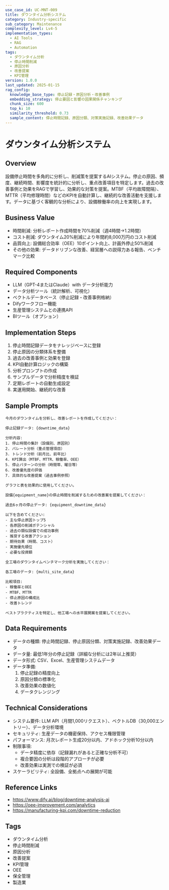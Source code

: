 ```yaml
---
use_case_id: UC-MNT-009
title: ダウンタイム分析システム
category: Industry-specific
sub_category: Maintenance
complexity_level: Lv4-5
implementation_types:
  - AI Tools
  - RAG
  - Automation
tags:
  - ダウンタイム分析
  - 停止時間削減
  - 原因分析
  - 改善提案
  - KPI管理
version: 1.0.0
last_updated: 2025-01-15
rag_config:
  knowledge_base_type: 停止記録・原因分析・改善事例
  embedding_strategy: 停止要因と影響の因果関係チャンキング
  chunk_size: 600
  top_k: 10
  similarity_threshold: 0.73
  sample_content: 停止時間記録、原因分類、対策実施記録、改善効果データ
---
```


# ダウンタイム分析システム

## Overview

設備停止時間を多角的に分析し、削減策を提案するAIシステム。停止の原因、頻度、継続時間、影響度を統計的に分析し、重点改善項目を特定します。過去の改善事例と効果をRAGで学習し、効果的な対策を提案。MTBF（平均故障間隔）、MTTR（平均修理時間）などのKPIを自動計算し、継続的な改善活動を支援します。データに基づく客観的な分析により、設備稼働率の向上を実現します。

## Business Value

- 時間削減: 分析レポート作成時間を70%削減（週4時間→1.2時間）
- コスト削減: ダウンタイム20%削減により年間約8,000万円のコスト削減
- 品質向上: 設備総合効率（OEE）10ポイント向上、計画外停止50%削減
- その他の効果: データドリブンな改善、経営層への説得力ある報告、ベンチマーク比較

## Required Components

- LLM（GPT-4またはClaude）with データ分析能力
- データ分析ツール（統計解析、可視化）
- ベクトルデータベース（停止記録・改善事例格納）
- Difyワークフロー機能
- 生産管理システムとの連携API
- BIツール（オプション）

## Implementation Steps

1. 停止時間記録データをナレッジベースに登録
2. 停止原因の分類体系を整備
3. 過去の改善事例と効果を登録
4. KPI自動計算ロジックの構築
5. 分析プロンプトの作成
6. サンプルデータで分析精度を検証
7. 定期レポートの自動生成設定
8. 実運用開始、継続的な改善

## Sample Prompts

```
今月のダウンタイムを分析し、改善レポートを作成してください：

停止記録データ: {downtime_data}

分析内容:
1. 停止時間の集計（設備別、原因別）
2. パレート分析（重点管理項目）
3. トレンド分析（前月比、前年比）
4. KPI算出（MTBF、MTTR、稼働率、OEE）
5. 停止パターンの分析（時間帯、曜日等）
6. 改善優先度の評価
7. 具体的な改善提案（過去事例参照）

グラフと表を効果的に使用してください。
```

```
設備{equipment_name}の停止時間を削減するための改善案を提案してください：

過去6ヶ月の停止データ: {equipment_downtime_data}

以下を含めてください:
- 主な停止原因トップ5
- 各原因の削減ポテンシャル
- 過去の類似設備での成功事例
- 推奨する改善アクション
- 期待効果（時間、コスト）
- 実施優先順位
- 必要な投資額
```

```
全工場のダウンタイムベンチマーク分析を実施してください：

各工場のデータ: {multi_site_data}

比較項目:
- 稼働率とOEE
- MTBF、MTTR
- 停止原因の構成比
- 改善トレンド

ベストプラクティスを特定し、他工場への水平展開案を提案してください。
```

## Data Requirements

- データの種類: 停止時間記録、停止原因分類、対策実施記録、改善効果データ
- データ量: 最低1年分の停止記録（詳細な分析には2年以上推奨）
- データ形式: CSV、Excel、生産管理システムデータ
- データ準備:
  1. 停止記録の精度向上
  2. 原因分類の標準化
  3. 改善効果の数値化
  4. データクレンジング

## Technical Considerations

- システム要件: LLM API（月間1,000リクエスト）、ベクトルDB（30,000エントリー）、データ分析環境
- セキュリティ: 生産データの機密保持、アクセス権限管理
- パフォーマンス: 月次レポート生成20分以内、アドホック分析10分以内
- 制限事項:
  - データ精度に依存（記録漏れがあると正確な分析不可）
  - 複合要因の分析は段階的アプローチが必要
  - 改善効果は実測での検証が必須
- スケーラビリティ: 全設備、全拠点への展開が可能

## Reference Links

- https://www.dify.ai/blog/downtime-analysis-ai
- https://oee-improvement.com/analytics
- https://manufacturing-kpi.com/downtime-reduction

## Tags

- ダウンタイム分析
- 停止時間削減
- 原因分析
- 改善提案
- KPI管理
- OEE
- 保全管理
- 製造業
